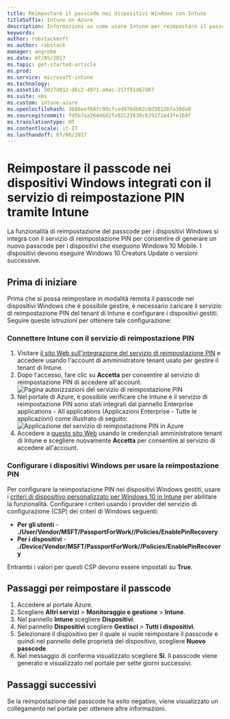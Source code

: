 ```yaml
---
title: Reimpostare il passcode nei dispositivi Windows con Intune
titleSuffix: Intune on Azure
description: Informazioni su come usare Intune per reimpostare il passcode nei dispositivi Windows integrati con il servizio di reimpostazione PIN.
keywords: 
author: robstackmsft
ms.author: robstack
manager: angrobe
ms.date: 07/05/2017
ms.topic: get-started-article
ms.prod: 
ms.service: microsoft-intune
ms.technology: 
ms.assetid: 5027d012-d6c2-4971-a9ac-217f91d67d87
ms.suite: ems
ms.custom: intune-azure
ms.openlocfilehash: 3688eef68fc9dcfced976db02c8d50126fa30da8
ms.sourcegitcommit: fd5b7aa26446d2fa92c21638cb29371e43fe169f
ms.translationtype: HT
ms.contentlocale: it-IT
ms.lasthandoff: 07/06/2017
---
```

# <a name="reset-the-passcode-on-windows-devices-integrated-with-the-microsoft-pin-reset-service-using-intune"></a>Reimpostare il passcode nei dispositivi Windows integrati con il servizio di reimpostazione PIN tramite Intune

La funzionalità di reimpostazione del passcode per i dispositivi Windows si integra con il servizio di reimpostazione PIN per consentire di generare un nuovo passcode per i dispositivi che eseguono Windows 10 Mobile. I dispositivi devono eseguire Windows 10 Creators Update o versioni successive.


## <a name="before-you-start"></a>Prima di iniziare

Prima che si possa reimpostare in modalità remota il passcode nei dispositivi Windows che è possibile gestire, è necessario caricare il servizio di reimpostazione PIN del tenant di Intune e configurare i dispositivi gestiti. Seguire queste istruzioni per ottenere tale configurazione:

### <a name="connect-intune-with-the-pin-reset-service"></a>Connettere Intune con il servizio di reimpostazione PIN

1. Visitare [il sito Web sull'integrazione del servizio di reimpostazione PIN](https://login.windows.net/common/oauth2/authorize?response_type=code&client_id=b8456c59-1230-44c7-a4a2-99b085333e84&resource=https%3A%2F%2Fgraph.windows.net&redirect_uri=https%3A%2F%2Fcred.microsoft.com&state=e9191523-6c2f-4f1d-a4f9-c36f26f89df0&prompt=admin_consent) e accedere usando l'account di amministratore tenant usato per gestire il tenant di Intune.
2. Dopo l'accesso, fare clic su **Accetta** per consentire al servizio di reimpostazione PIN di accedere all'account.<br>
![Pagina autorizzazioni del servizio di reimpostazione PIN](./media/pin-reset-service-application.png)
3. Nel portale di Azure, è possibile verificare che Intune e il servizio di reimpostazione PIN sono stati integrati dal pannello Enterprise applications - All applications (Applicazioni Enterprise - Tutte le applicazioni) come illustrato di seguito:<br>
![Applicazione del servizio di reimpostazione PIN in Azure](./media/pin-reset-service-home-screen.png)
4. Accedere a [questo sito Web](https://login.windows.net/common/oauth2/authorize?response_type=code&client_id=9115dd05-fad5-4f9c-acc7-305d08b1b04e&resource=https%3A%2F%2Fcred.microsoft.com%2F&redirect_uri=ms-appx-web%3A%2F%2FMicrosoft.AAD.BrokerPlugin%2F9115dd05-fad5-4f9c-acc7-305d08b1b04e&state=6765f8c5-f4a7-4029-b667-46a6776ad611&prompt=admin_consent) usando le credenziali amministratore tenant di Intune e scegliere nuovamente **Accetta** per consentire al servizio di accedere all'account.

### <a name="configure-windows-devices-to-use-pin-reset"></a>Configurare i dispositivi Windows per usare la reimpostazione PIN

Per configurare la reimpostazione PIN nei dispositivi Windows gestiti, usare i [criteri di dispositivo personalizzato per Windows 10 in Intune](custom-settings-windows-10.md) per abilitare la funzionalità. Configurare i criteri usando i provider del servizio di configurazione (CSP) dei criteri di Windows seguenti:


- **Per gli utenti** - **./User/Vendor/MSFT/PassportForWork/<tenant ID>/Policies/EnablePinRecovery**
- **Per i dispositivi** - **./Device/Vendor/MSFT/PassportForWork/<tenant ID>/Policies/EnablePinRecovery**

Entrambi i valori per questi CSP devono essere impostati su **True**.

## <a name="steps-to-reset-the-passcode"></a>Passaggi per reimpostare il passcode

1. Accedere al portale Azure.
2. Scegliere **Altri servizi** > **Monitoraggio e gestione** > **Intune**.
3. Nel pannello **Intune** scegliere **Dispositivi**.
4. Nel pannello **Dispositivi** scegliere **Gestisci** > **Tutti i dispositivi**.
5. Selezionare il dispositivo per il quale si vuole reimpostare il passcode e quindi nel pannello delle proprietà del dispositivo, scegliere **Nuovo passcode**.
6. Nel messaggio di conferma visualizzato scegliere **Sì**. Il passcode viene generato e visualizzato nel portale per sette giorni successivi.

## <a name="next-steps"></a>Passaggi successivi

Se la reimpostazione del passcode ha esito negativo, viene visualizzato un collegamento nel portale per ottenere altre informazioni.



